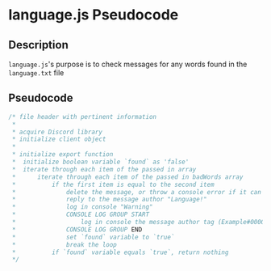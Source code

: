 # language.js Pseudocode

## Description
`language.js`'s purpose is to check messages for any words found in the `language.txt` file

## Pseudocode
```javascript
/* file header with pertinent information
 *
 * acquire Discord library
 * initialize client object
 *
 * initialize export function
 * 	initialize boolean variable `found` as 'false'
 * 	iterate through each item of the passed in array
 * 	    iterate through each item of the passed in badWords array
 * 	        if the first item is equal to the second item
 * 	        	delete the message, or throw a console error if it can't
 * 	        	reply to the message author "Language!"
 * 	        	log in console "Warning"
 * 	        	CONSOLE LOG GROUP START
 * 	        		log in console the message author tag (Example#0000), message author ID (17-18 digit #), NEWLINE > message content, NEWLINE > message timestamp
 * 	        	CONSOLE LOG GROUP END
 * 	        	set `found` variable to `true`
 * 	        	break the loop
 * 	        if `found` variable equals `true`, return nothing
 */
```
